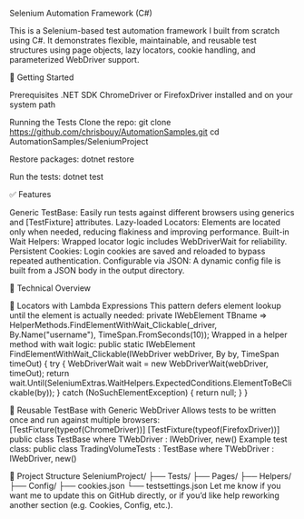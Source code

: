 Selenium Automation Framework (C#)

This is a Selenium-based test automation framework I built from scratch using C#. It demonstrates flexible, maintainable, and reusable test structures using page objects, lazy locators, cookie handling, and parameterized WebDriver support.



🔧 Getting Started

Prerequisites
.NET SDK
ChromeDriver or FirefoxDriver installed and on your system path

Running the Tests
Clone the repo:
git clone https://github.com/chrisbouy/AutomationSamples.git
cd AutomationSamples/SeleniumProject

Restore packages:
dotnet restore

Run the tests:
dotnet test



✅ Features

Generic TestBase: Easily run tests against different browsers using generics and [TestFixture] attributes.
Lazy-loaded Locators: Elements are located only when needed, reducing flakiness and improving performance.
Built-in Wait Helpers: Wrapped locator logic includes WebDriverWait for reliability.
Persistent Cookies: Login cookies are saved and reloaded to bypass repeated authentication.
Configurable via JSON: A dynamic config file is built from a JSON body in the output directory.



🧠 Technical Overview

🔹 Locators with Lambda Expressions
This pattern defers element lookup until the element is actually needed:
private IWebElement TBname => HelperMethods.FindElementWithWait_Clickable(_driver, By.Name("username"), TimeSpan.FromSeconds(10));
Wrapped in a helper method with wait logic:
public static IWebElement FindElementWithWait_Clickable(IWebDriver webDriver, By by, TimeSpan timeOut)
{
    try
    {
        WebDriverWait wait = new WebDriverWait(webDriver, timeOut);
        return wait.Until(SeleniumExtras.WaitHelpers.ExpectedConditions.ElementToBeClickable(by));
    }
    catch (NoSuchElementException)
    {
        return null;
    }
}

🔹 Reusable TestBase with Generic WebDriver
Allows tests to be written once and run against multiple browsers:
[TestFixture(typeof(ChromeDriver))]
[TestFixture(typeof(FirefoxDriver))]
public class TestBase<TWebDriver> where TWebDriver : IWebDriver, new()
Example test class:
public class TradingVolumeTests<TWebDriver> : TestBase<TWebDriver> where TWebDriver : IWebDriver, new()

📁 Project Structure
SeleniumProject/
├── Tests/
├── Pages/
├── Helpers/
├── Config/
├── cookies.json
└── testsettings.json
Let me know if you want me to update this on GitHub directly, or if you’d like help reworking another section (e.g. Cookies, Config, etc.).
